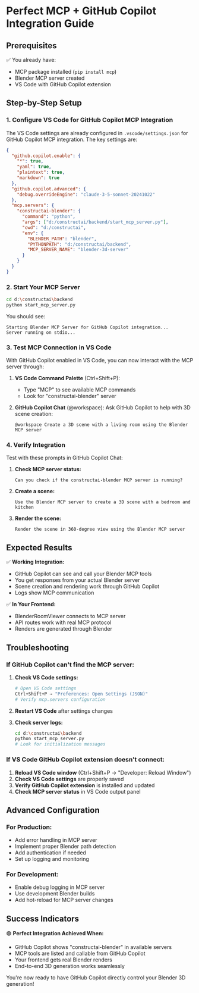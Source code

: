 # Perfect MCP + GitHub Copilot Integration Guide

## Prerequisites
✅ You already have:
- MCP package installed (`pip install mcp`)
- Blender MCP server created
- VS Code with GitHub Copilot extension

## Step-by-Step Setup

### 1. Configure VS Code for GitHub Copilot MCP Integration

The VS Code settings are already configured in `.vscode/settings.json` for GitHub Copilot MCP integration. The key settings are:

```json
{
  "github.copilot.enable": {
    "*": true,
    "yaml": true,
    "plaintext": true,
    "markdown": true
  },
  "github.copilot.advanced": {
    "debug.overrideEngine": "claude-3-5-sonnet-20241022"
  },
  "mcp.servers": {
    "constructai-blender": {
      "command": "python",
      "args": ["d:/constructai/backend/start_mcp_server.py"],
      "cwd": "d:/constructai",
      "env": {
        "BLENDER_PATH": "blender",
        "PYTHONPATH": "d:/constructai/backend",
        "MCP_SERVER_NAME": "blender-3d-server"
      }
    }
  }
}
```

### 2. Start Your MCP Server

```bash
cd d:\constructai\backend
python start_mcp_server.py
```

You should see:
```
Starting Blender MCP Server for GitHub Copilot integration...
Server running on stdio...
```

### 3. Test MCP Connection in VS Code

With GitHub Copilot enabled in VS Code, you can now interact with the MCP server through:

1. **VS Code Command Palette** (Ctrl+Shift+P):
   - Type "MCP" to see available MCP commands
   - Look for "constructai-blender" server

2. **GitHub Copilot Chat** (@workspace):
   Ask GitHub Copilot to help with 3D scene creation:
   ```
   @workspace Create a 3D scene with a living room using the Blender MCP server
   ```

### 4. Verify Integration

Test with these prompts in GitHub Copilot Chat:

1. **Check MCP server status:**
   ```
   Can you check if the constructai-blender MCP server is running?
   ```

2. **Create a scene:**
   ```
   Use the Blender MCP server to create a 3D scene with a bedroom and kitchen
   ```

3. **Render the scene:**
   ```
   Render the scene in 360-degree view using the Blender MCP server
   ```

## Expected Results

✅ **Working Integration:**
- GitHub Copilot can see and call your Blender MCP tools
- You get responses from your actual Blender server
- Scene creation and rendering work through GitHub Copilot
- Logs show MCP communication

✅ **In Your Frontend:**
- BlenderRoomViewer connects to MCP server
- API routes work with real MCP protocol
- Renders are generated through Blender

## Troubleshooting

### If GitHub Copilot can't find the MCP server:

1. **Check VS Code settings:**
   ```bash
   # Open VS Code settings
   Ctrl+Shift+P → "Preferences: Open Settings (JSON)"
   # Verify mcp.servers configuration
   ```

2. **Restart VS Code** after settings changes

3. **Check server logs:**
   ```bash
   cd d:\constructai\backend
   python start_mcp_server.py
   # Look for initialization messages
   ```

### If VS Code GitHub Copilot extension doesn't connect:

1. **Reload VS Code window** (Ctrl+Shift+P → "Developer: Reload Window")
2. **Check VS Code settings** are properly saved
3. **Verify GitHub Copilot extension** is installed and updated
4. **Check MCP server status** in VS Code output panel

## Advanced Configuration

### For Production:
- Add error handling in MCP server
- Implement proper Blender path detection
- Add authentication if needed
- Set up logging and monitoring

### For Development:
- Enable debug logging in MCP server
- Use development Blender builds
- Add hot-reload for MCP server changes

## Success Indicators

🟢 **Perfect Integration Achieved When:**
- GitHub Copilot shows "constructai-blender" in available servers
- MCP tools are listed and callable from GitHub Copilot
- Your frontend gets real Blender renders
- End-to-end 3D generation works seamlessly

You're now ready to have GitHub Copilot directly control your Blender 3D generation!
